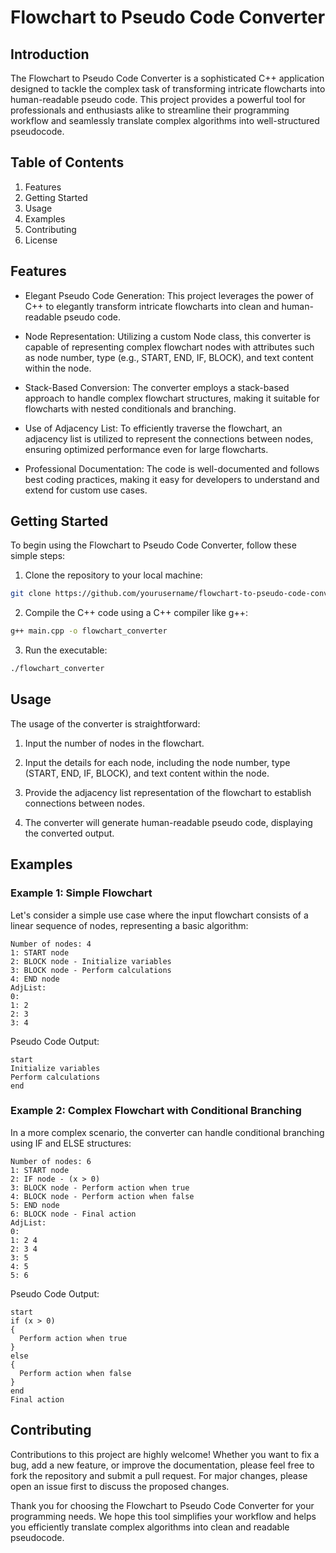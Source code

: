 # Flowchart to Pseudo Code Converter
## Introduction
The Flowchart to Pseudo Code Converter is a sophisticated C++ application designed to tackle the complex task of transforming intricate flowcharts into human-readable pseudo code. This project provides a powerful tool for professionals and enthusiasts alike to streamline their programming workflow and seamlessly translate complex algorithms into well-structured pseudocode.


## Table of Contents
1. Features
2. Getting Started
3. Usage
4. Examples
5. Contributing
6. License


## Features
- Elegant Pseudo Code Generation: This project leverages the power of C++ to elegantly transform intricate flowcharts into clean and human-readable pseudo code.

- Node Representation: Utilizing a custom Node class, this converter is capable of representing complex flowchart nodes with attributes such as node number, type (e.g., START, END, IF, BLOCK), and text content within the node.

- Stack-Based Conversion: The converter employs a stack-based approach to handle complex flowchart structures, making it suitable for flowcharts with nested conditionals and branching.

- Use of Adjacency List: To efficiently traverse the flowchart, an adjacency list is utilized to represent the connections between nodes, ensuring optimized performance even for large flowcharts.

- Professional Documentation: The code is well-documented and follows best coding practices, making it easy for developers to understand and extend for custom use cases.

## Getting Started
To begin using the Flowchart to Pseudo Code Converter, follow these simple steps:

1. Clone the repository to your local machine:

```bash
git clone https://github.com/yourusername/flowchart-to-pseudo-code-converter.git
```
2. Compile the C++ code using a C++ compiler like g++:

```bash
g++ main.cpp -o flowchart_converter
```

3. Run the executable:

```bash
./flowchart_converter
```

## Usage
The usage of the converter is straightforward:

1. Input the number of nodes in the flowchart.

2. Input the details for each node, including the node number, type (START, END, IF, BLOCK), and text content within the node.

3. Provide the adjacency list representation of the flowchart to establish connections between nodes.

4. The converter will generate human-readable pseudo code, displaying the converted output.


## Examples
### Example 1: Simple Flowchart
Let's consider a simple use case where the input flowchart consists of a linear sequence of nodes, representing a basic algorithm:
``` 
Number of nodes: 4
1: START node
2: BLOCK node - Initialize variables
3: BLOCK node - Perform calculations
4: END node
AdjList:
0:
1: 2
2: 3
3: 4
```
Pseudo Code Output:

``` pseudo
start
Initialize variables
Perform calculations
end
```

### Example 2: Complex Flowchart with Conditional Branching
In a more complex scenario, the converter can handle conditional branching using IF and ELSE structures:

```
Number of nodes: 6
1: START node
2: IF node - (x > 0)
3: BLOCK node - Perform action when true
4: BLOCK node - Perform action when false
5: END node
6: BLOCK node - Final action
AdjList:
0:
1: 2 4
2: 3 4
3: 5
4: 5
5: 6
```
Pseudo Code Output:

```
start
if (x > 0)
{
  Perform action when true
}
else
{
  Perform action when false
}
end
Final action
```


## Contributing
Contributions to this project are highly welcome! Whether you want to fix a bug, add a new feature, or improve the documentation, please feel free to fork the repository and submit a pull request. For major changes, please open an issue first to discuss the proposed changes.


Thank you for choosing the Flowchart to Pseudo Code Converter for your programming needs. We hope this tool simplifies your workflow and helps you efficiently translate complex algorithms into clean and readable pseudocode.
